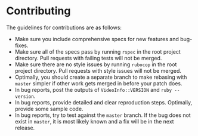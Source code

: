 # Contributing

The guidelines for contributions are as follows:

* Make sure you include comprehensive specs for new features and bug-fixes.
* Make sure all of the specs pass by running `rspec` in the root project directory. Pull requests with failing tests will not be merged.
* Make sure there are no style issues by running `rubocop` in the root project directory. Pull requests with style issues will not be merged.
* Optimally, you should create a separate branch to make rebasing with `master` simpler if other work gets merged in before your patch does.
* In bug reports, post the outputs of `VideoInfo::VERSION` and `ruby --version`.
* In bug reports, provide detailed and clear reproduction steps. Optimally, provide some sample code.
* In bug reports, try to test against the `master` branch. If the bug does not exist in `master`, it is most likely known and a fix will be in the next release.
